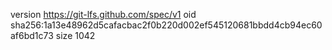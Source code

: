 version https://git-lfs.github.com/spec/v1
oid sha256:1a13e48962d5cafacbac2f0b220d002ef545120681bbdd4cb94ec60af6bd1c73
size 1042
